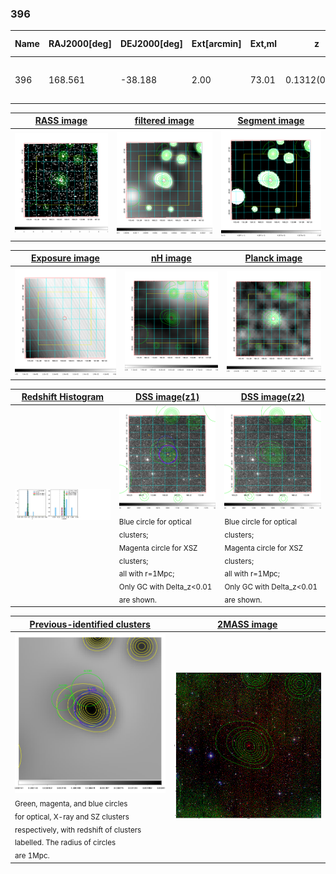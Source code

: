 <div STYLE="page-break-after: always;"></div>

### 396

|Name|RAJ2000[deg]|DEJ2000[deg] |Ext[arcmin]| Ext,ml | z | z_src| C|GC(XSZ,Delta_z<0.01)| GC(OPT,Delta_z<0.01)|GC| R_sig[arcmin] | R500[arcmin] | R500[Mpc]| CRsig[c/s] | CR500[c/s] |L500[1E44 erg/s]|F500[1E-12 erg/s/cm^2]| M500[1E14 Msun]|Tx[keV]|Cnt_sig|Beta|Rc[arcmin]|Comment|Alias|
|---|---|---|---|---|---|------|---|--------|---------|----------|---|---|---|---|---|---|---|---|---|---|---|---|---|---|
|396| 168.561| -38.188| 2.00| 73.01| 0.1312(0.005)| z1, z_xsz| B| MCXC, PSZ2, Tar| N, W| MCXC, N, PSZ2, Tar, W| 7.825| 7.691| 1.078| 0.253(0.039)| 0.252(0.038)| 2.030(0.113)| 4.465(0.249)| 4.04(0.11)| 5.28(0.09)| 112.1| 0.868(-0.121+0.091)| 3.416(-0.690+0.512)| -| k221|

|[RASS image](../image/396/396_img.pdf)|[filtered image](../image/396/396_fil.pdf)|[Segment image](../image/396/396_seg.pdf)|
|-------------------|--------------------|-------------------|
| <img src="../image/396/396_img.png" width="300">  | <img src="../image/396/396_fil.png" width="300">   | <img src="../image/396/396_seg.png" width="300">  |

|[Exposure image](../image/396/396_mex.pdf)| [nH image](../image/396/396_nh.pdf)| [Planck image](../image/396/396_p.pdf)|
|-------------------|--------------------|-------------------|
|<img src="../image/396/396_mex.png" width="300">   | <img src="../image/396/396_nh.png" width="300">    | <img src="../image/396/396_p.png" width="300"> |

|[Redshift Histogram](../image/396/396_zg.pdf) | [DSS image(z1)](../image/396/396_dss_z1.pdf)      |  [DSS image(z2)](../image/396/396_dss_z2.pdf)    |
|-------------------|--------------------|-------------------|
|<img src="../image/396/396_zg.png" width="300"> |<img src="../image/396/396_dss_z1.png" width="300"> <sub><br>Blue circle for optical clusters; <br>Magenta circle for XSZ clusters; <br>all with r=1Mpc; <br>Only GC with Delta_z<0.01 are shown. </sub>| <img src="../image/396/396_dss_z2.png" width="300"><sub><br>Blue circle for optical clusters; <br>Magenta circle for XSZ clusters; <br>all with r=1Mpc; <br>Only GC with Delta_z<0.01 are shown. </sub> |

|[Previous-identified clusters](../image/396/396_gc.pdf) | [2MASS image](../image/396/396_2mass.pdf)      |
|-------------------|-------------------|
|<img src=../image/396/396_gc.png width="300"> <br><sub>Green, magenta, and blue circles <br>for optical, X-ray and SZ clusters <br>respectively, with redshift of clusters <br>labelled. The radius of circles <br>are 1Mpc.</sub>|<img src="../image/396/396_2mass.png" width="300">  |




